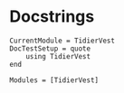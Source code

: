 # Docstrings

```@meta
CurrentModule = TidierVest
DocTestSetup = quote
    using TidierVest
end
```

```@autodocs
Modules = [TidierVest]
```